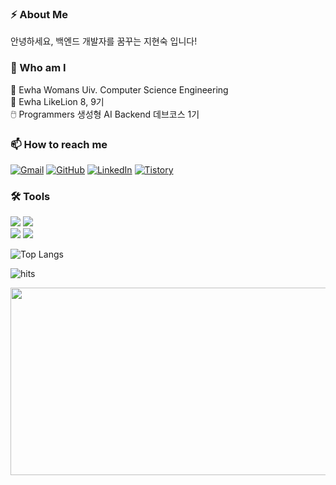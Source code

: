 ### ⚡ About Me 
안녕하세요, 백엔드 개발자를 꿈꾸는 지현숙 입니다!


### 🏃 Who am I
🔭 Ewha Womans Uiv. Computer Science Engineering   
🦁 Ewha LikeLion 8, 9기   
🖱️ Programmers 생성형 AI Backend 데브코스 1기    

### 📫 How to reach me 
[![Gmail](https://img.shields.io/badge/gmail-EA4335.svg?&style=for-the-badge&logo=gmail&logoColor=white)](sookidayo@gmail.com) [![GitHub](https://img.shields.io/badge/github-181717.svg?&style=for-the-badge&logo=github&logoColor=white)](https://github.com/s0ooo0k) [![LinkedIn](https://img.shields.io/badge/linkedin-0A66C2.svg?&style=for-the-badge&logo=linkedin&logoColor=white)](https://www.linkedin.com/feed/) [![Tistory](https://img.shields.io/badge/tistory-000000.svg?&style=for-the-badge&logo=tistory&logoColor=white)](https://izzm2.tistory.com/)

### 🛠️ Tools
<img src="https://img.shields.io/badge/Python-3776AB?style=for-the-badge&logo=Python&logoColor=white">  <img src="https://img.shields.io/badge/Django-092E20?style=for-the-badge&logo=Django&logoColor=white">   
<img src="https://img.shields.io/badge/HTML-E34F26?style=for-the-badge&logo=HTML5&logoColor=white"> <img src="https://img.shields.io/badge/JavaScript-F7DF1E?style=for-the-badge&logo=JavaScrpipt&logoColor=white">  

![Top Langs](https://github-readme-stats.vercel.app/api/top-langs/?username=s0ooo0k&layout=compact)



![hits](https://hits.seeyoufarm.com/api/count/incr/badge.svg?url=https%3A%2F%2Fgithub.com%2Fs0ooo0k&edge_flat=false&title=hits)

<a href="https://www.gitanimals.org/en_US?utm_medium=image&utm_source=s0ooo0k&utm_content=farm">
<img
  src="https://render.gitanimals.org/farms/s0ooo0k"
  width="600"
  height="300"
/>
</a>
